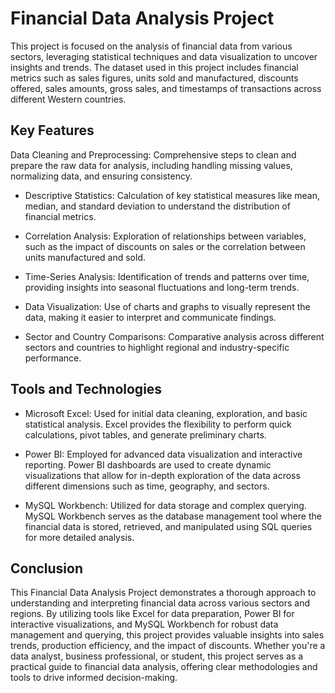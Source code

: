 # Financial Data Analysis Project
This project is focused on the analysis of financial data from various sectors, leveraging statistical techniques and data visualization to uncover insights and trends. The dataset used in this project includes financial metrics such as sales figures, units sold and manufactured, discounts offered, sales amounts, gross sales, and timestamps of transactions across different Western countries.

## Key Features
Data Cleaning and Preprocessing: Comprehensive steps to clean and prepare the raw data for analysis, including handling missing values, normalizing data, and ensuring consistency.

* Descriptive Statistics: Calculation of key statistical measures like mean, median, and standard deviation to understand the distribution of financial metrics.

* Correlation Analysis: Exploration of relationships between variables, such as the impact of discounts on sales or the correlation between units manufactured and sold.

* Time-Series Analysis: Identification of trends and patterns over time, providing insights into seasonal fluctuations and long-term trends.

* Data Visualization: Use of charts and graphs to visually represent the data, making it easier to interpret and communicate findings.

* Sector and Country Comparisons: Comparative analysis across different sectors and countries to highlight regional and industry-specific performance.

## Tools and Technologies
* Microsoft Excel: Used for initial data cleaning, exploration, and basic statistical analysis. Excel provides the flexibility to perform quick calculations, pivot tables, and generate preliminary charts.

* Power BI: Employed for advanced data visualization and interactive reporting. Power BI dashboards are used to create dynamic visualizations that allow for in-depth exploration of the data across different dimensions such as time, geography, and sectors.

* MySQL Workbench: Utilized for data storage and complex querying. MySQL Workbench serves as the database management tool where the financial data is stored, retrieved, and manipulated using SQL queries for more detailed analysis. 

## Conclusion
This Financial Data Analysis Project demonstrates a thorough approach to understanding and interpreting financial data across various sectors and regions. By utilizing tools like Excel for data preparation, Power BI for interactive visualizations, and MySQL Workbench for robust data management and querying, this project provides valuable insights into sales trends, production efficiency, and the impact of discounts. Whether you're a data analyst, business professional, or student, this project serves as a practical guide to financial data analysis, offering clear methodologies and tools to drive informed decision-making.
